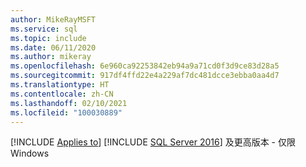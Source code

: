 ```yaml
---
author: MikeRayMSFT
ms.service: sql
ms.topic: include
ms.date: 06/11/2020
ms.author: mikeray
ms.openlocfilehash: 6e960ca92253842eb94a9a71cd0f3d9ce83d28a5
ms.sourcegitcommit: 917df4ffd22e4a229af7dc481dcce3ebba0aa4d7
ms.translationtype: HT
ms.contentlocale: zh-CN
ms.lasthandoff: 02/10/2021
ms.locfileid: "100030889"
---
```

[!INCLUDE [Applies to](../../includes/applies-md.md)] [!INCLUDE [SQL Server 2016](_ss2016.md)] 及更高版本 - 仅限 Windows
